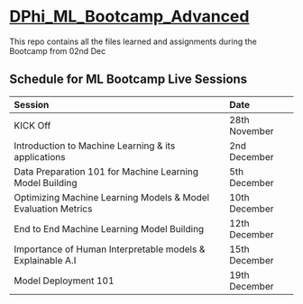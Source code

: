 # [DPhi_ML_Bootcamp_Advanced](https://dphi.tech/bootcamps/machine-learning-online-bootcamp/)
This repo contains all the files learned and assignments during the Bootcamp from 02nd Dec

## Schedule for ML Bootcamp Live Sessions

| Session                                                      | Date          |
| :----------------------------------------------------------- | :------------ |
| KICK Off                                                     | 28th November |
| Introduction to Machine Learning & its applications          | 2nd December  |
| Data Preparation 101 for Machine Learning Model Building     | 5th December  |
| Optimizing Machine Learning Models & Model Evaluation Metrics | 10th December |
| End to End Machine Learning Model Building                   | 12th December |
| Importance of Human Interpretable models & Explainable A.I   | 15th December |
| Model Deployment 101                                         | 19th December |

